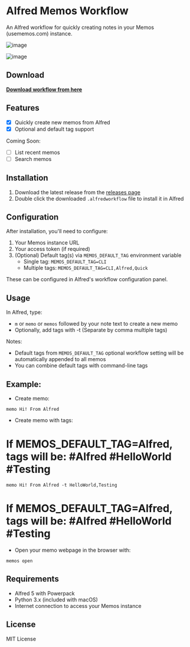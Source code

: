 # Alfred Memos Workflow

An Alfred workflow for quickly creating notes in your Memos (usememos.com) instance.

![image](https://github.com/user-attachments/assets/51682501-47d6-4511-b52d-e259ca605b11)

![image](https://github.com/user-attachments/assets/768e0129-8f40-4c2d-ab2b-e2b90e11f07f)

## Download

**[Download workflow from here](https://github.com/pbdco/memos-alfredworkflow/releases/latest/download/Memos.alfredworkflow)**

## Features

- [x] Quickly create new memos from Alfred
- [x] Optional and default tag support

Coming Soon:

- [ ] List recent memos
- [ ] Search memos

## Installation

1. Download the latest release from the [releases page](../../releases)
2. Double click the downloaded `.alfredworkflow` file to install it in Alfred

## Configuration

After installation, you'll need to configure:

1. Your Memos instance URL
2. Your access token (if required)
3. (Optional) Default tag(s) via `MEMOS_DEFAULT_TAG` environment variable
   - Single tag: `MEMOS_DEFAULT_TAG=CLI`
   - Multiple tags: `MEMOS_DEFAULT_TAG=CLI,Alfred,Quick`

These can be configured in Alfred's workflow configuration panel.

## Usage

In Alfred, type:
- `m` or `memo` or `memos` followed by your note text to create a new memo
- Optionally, add tags with -t (Separate by comma multiple tags)

Notes:
- Default tags from `MEMOS_DEFAULT_TAG` optional workflow setting will be automatically appended to all memos
- You can combine default tags with command-line tags

## Example:

- Create memo:

`memo Hi! From Alfred`

- Create memo with tags:

# If MEMOS_DEFAULT_TAG=Alfred, tags will be: #Alfred #HelloWorld #Testing

`memo Hi! From Alfred -t HelloWorld,Testing`

# If MEMOS_DEFAULT_TAG=Alfred, tags will be: #Alfred #HelloWorld #Testing

- Open your memo webpage in the browser with:

`memos open`

## Requirements

- Alfred 5 with Powerpack
- Python 3.x (included with macOS)
- Internet connection to access your Memos instance

## License

MIT License 
